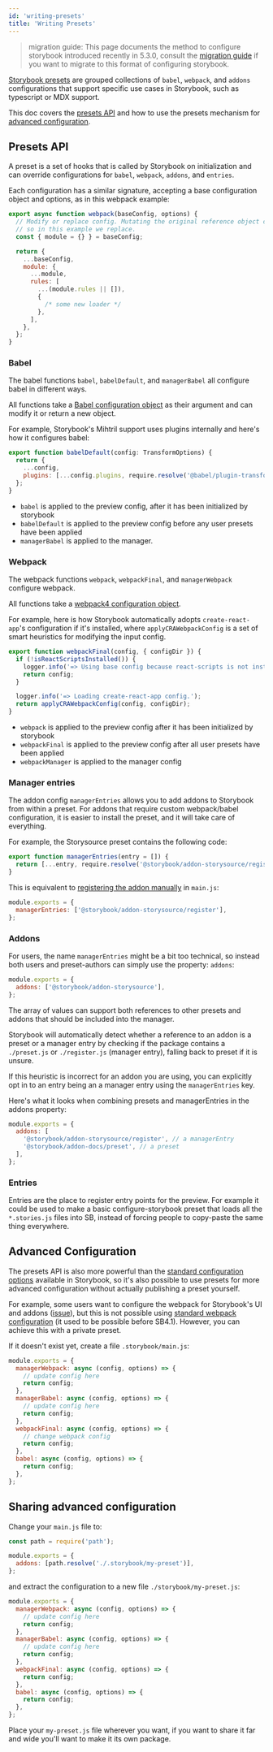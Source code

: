 ```yaml
---
id: 'writing-presets'
title: 'Writing Presets'
---
```


> migration guide: This page documents the method to configure storybook introduced recently in 5.3.0, consult the [migration guide](https://github.com/storybookjs/storybook/blob/next/MIGRATION.md) if you want to migrate to this format of configuring storybook.

[Storybook presets](../introduction/) are grouped collections of `babel`, `webpack`, and `addons` configurations that support specific use cases in Storybook, such as typescript or MDX support.

This doc covers the [presets API](#presets-api) and how to use the presets mechanism for [advanced configuration](#advanced-configuration).

## Presets API

A preset is a set of hooks that is called by Storybook on initialization and can override configurations for `babel`, `webpack`, `addons`, and `entries`.

Each configuration has a similar signature, accepting a base configuration object and options, as in this webpack example:

```js
export async function webpack(baseConfig, options) {
  // Modify or replace config. Mutating the original reference object can cause unexpected bugs,
  // so in this example we replace.
  const { module = {} } = baseConfig;

  return {
    ...baseConfig,
    module: {
      ...module,
      rules: [
        ...(module.rules || []),
        {
          /* some new loader */
        },
      ],
    },
  };
}
```

### Babel

The babel functions `babel`, `babelDefault`, and `managerBabel` all configure babel in different ways.

All functions take a [Babel configuration object](https://babeljs.io/docs/en/configuration) as their argument and can modify it or return a new object.

For example, Storybook's Mihtril support uses plugins internally and here's how it configures babel:

```js
export function babelDefault(config: TransformOptions) {
  return {
    ...config,
    plugins: [...config.plugins, require.resolve('@babel/plugin-transform-react-jsx')],
  };
}
```

- `babel` is applied to the preview config, after it has been initialized by storybook
- `babelDefault` is applied to the preview config before any user presets have been applied
- `managerBabel` is applied to the manager.

### Webpack

The webpack functions `webpack`, `webpackFinal`, and `managerWebpack` configure webpack.

All functions take a [webpack4 configuration object](https://webpack.js.org/configuration/).

For example, here is how Storybook automatically adopts `create-react-app`'s configuration if it's installed, where `applyCRAWebpackConfig` is a set of smart heuristics for modifying the input config.

```js
export function webpackFinal(config, { configDir }) {
  if (!isReactScriptsInstalled()) {
    logger.info('=> Using base config because react-scripts is not installed.');
    return config;
  }

  logger.info('=> Loading create-react-app config.');
  return applyCRAWebpackConfig(config, configDir);
}
```

- `webpack` is applied to the preview config after it has been initialized by storybook
- `webpackFinal` is applied to the preview config after all user presets have been applied
- `webpackManager` is applied to the manager config

### Manager entries

The addon config `managerEntries` allows you to add addons to Storybook from within a preset. For addons that require custom webpack/babel configuration, it is easier to install the preset, and it will take care of everything.

For example, the Storysource preset contains the following code:

```js
export function managerEntries(entry = []) {
  return [...entry, require.resolve('@storybook/addon-storysource/register')];
}
```

This is equivalent to [registering the addon manually](../../addons/using-addons/) in `main.js`:

```js
module.exports = {
  managerEntries: ['@storybook/addon-storysource/register'],
};
```

### Addons

For users, the name `managerEntries` might be a bit too technical, so instead both users and preset-authors can simply use the property: `addons`:

```js
module.exports = {
  addons: ['@storybook/addon-storysource'],
};
```

The array of values can support both references to other presets and addons that should be included into the manager.

Storybook will automatically detect whether a reference to an addon is a preset or a manager entry by checking if the package contains a `./preset.js` or `./register.js` (manager entry), falling back to preset if it is unsure.

If this heuristic is incorrect for an addon you are using, you can explicitly opt in to an entry being an a manager entry using the `managerEntries` key.

Here's what it looks when combining presets and managerEntries in the addons property:

```js
module.exports = {
  addons: [
    '@storybook/addon-storysource/register', // a managerEntry
    '@storybook/addon-docs/preset', // a preset
  ],
};
```

### Entries

Entries are the place to register entry points for the preview. For example it could be used to make a basic configure-storybook preset that loads all the `*.stories.js` files into SB, instead of forcing people to copy-paste the same thing everywhere.

## Advanced Configuration

The presets API is also more powerful than the [standard configuration options](../configurations/custom-webpack-config/) available in Storybook, so it's also possible to use presets for more advanced configuration without actually publishing a preset yourself.

For example, some users want to configure the webpack for Storybook's UI and addons ([issue](https://github.com/storybookjs/storybook/issues/4995)), but this is not possible using [standard webpack configuration](../configurations/custom-webpack-config/) (it used to be possible before SB4.1). However, you can achieve this with a private preset.

If it doesn't exist yet, create a file `.storybook/main.js`:

```js
module.exports = {
  managerWebpack: async (config, options) => {
    // update config here
    return config;
  },
  managerBabel: async (config, options) => {
    // update config here
    return config;
  },
  webpackFinal: async (config, options) => {
    // change webpack config
    return config;
  },
  babel: async (config, options) => {
    return config;
  },
};
```

## Sharing advanced configuration

Change your `main.js` file to:

```js
const path = require('path');

module.exports = {
  addons: [path.resolve('./.storybook/my-preset')],
};
```

and extract the configuration to a new file `./storybook/my-preset.js`:

```js
module.exports = {
  managerWebpack: async (config, options) => {
    // update config here
    return config;
  },
  managerBabel: async (config, options) => {
    // update config here
    return config;
  },
  webpackFinal: async (config, options) => {
    return config;
  },
  babel: async (config, options) => {
    return config;
  },
};
```

Place your `my-preset.js` file wherever you want, if you want to share it far and wide you'll want to make it its own package.
